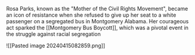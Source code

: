 Rosa Parks, known as the "Mother of the Civil Rights Movement", became an icon of resistance when she refused to give up her seat to a white passenger on a segregated bus in Montgomery Alabama. Her courageous act sparked the [[Montgomery Bus Boycott]], which was a pivotal event in the struggle against racial segregation

![[Pasted image 20240415082859.png]]

